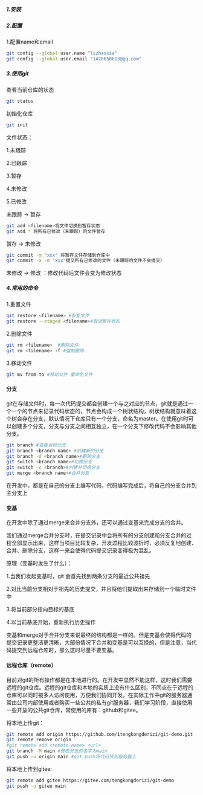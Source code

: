 ##### 1.安装

##### 2.配置

  1.配置name和email

```bash
git config --global user.name "lizhaoxia"
git config --global user.email "1426650613@qq.com"
```

##### 3.使用git

  查看当前仓库的状态

```bash
git status
```

  初始化仓库

```bash
git init
```

  文件状态：

  1.未跟踪

  2.已跟踪

  3.暂存

  4.未修改

  5.已修改

未跟踪 -> 暂存

```bash
git add <filename>将文件切换到暂存状态
git add * 将所有已修改（未跟踪）的文件暂存
```

暂存 -> 未修改

```bash
git commit -m "xxx" 将暂存文件存储到仓库中
git commit -a -m "xxx"提交所有已修改的文件（未跟踪的文件不会提交）
```

未修改 -> 修改 ：修改代码后文件会变为修改状态

##### 4.常用的命令

  1.重置文件

```bash
git restore <filename> #恢复文件
git restore --staged <filename>#取消暂存状态
```

  2.删除文件

```bash
git rm <filename>  #删除文件
git rm <filename> -f #强制删除
```

  3.移动文件

```bash
git mv from to #移动文件 重命名文件
```



#### 分支

git在存储文件时，每一次代码提交都会创建一个与之对应的节点，git就是通过一个一个的节点来记录代码状态的，节点会构成一个树状结构，树状结构就意味着这个树会存在分支，默认情况下仓库只有一个分支，命名为master。在使用git时可以创建多个分支，分支与分支之间相互独立，在一个分支下修改代码不会影响其他分支。

```bash
git branch #查看当前分支
git branch <branch name> #创建新的分支
git branch -d <branch name>#删除分支
git switch <branch name>#切换分支
git switch -c <branch>#创建并切换分支
git merge <branch name>#合并分支
```

在开发中，都是在自己的分支上编写代码，代码编写完成后，将自己的分支合并到主分支上



#### 变基

在开发中除了通过merge来合并分支外，还可以通过变基来完成分支的合并。

我们通过merge合并分支时，在提交记录中会将所有的分支创建和分支合并的过程全部显示出来，这样当项目比较复杂，开发过程比较波折时，必须反复地创建、合并、删除分支，这样一来会使得代码提交记录变得极为混乱。

原理（变基时发生了什么）：

1.当我们发起变基时，git 会首先找到两条分支的最近公共祖先

2.对比当前分支相对于祖先的历史提交，并且将他们提取出来存储到一个临时文件中

3.将当前部分指向目标的基底

4.以当前基底开始，重新执行历史操作

变基和merge对于合并分支来说最终的结构都是一样的。但是变基会使得代码的提交记录更整洁更清晰，大部份情况下合并和变基是可以互换的，但是注意，当代码提交到远程仓库时，那么这时尽量不要变基。



#### 远程仓库（remote）

目前对git的所有操作都是在本地进行的。在开发中显然不能这样，这时我们需要远程的git仓库。远程的git仓库和本地的实质上没有什么区别，不同点在于远程的仓库可以同时被多人访问使用，方便我们协同开发。在实际工作中git的服务器通常由公司内部使用或者购买一些公共的私有git服务器，我们学习阶段，直接使用一些开放的公共git仓库，常使用的库有：github和gitee。

将本地上传git：

```bash
git remote add origin https://github.com/1tengkongderizi/git-demo.git
git remote remove origin
#git remote add <remote name> <url>
git branch -M main #修改分支的名字为main
git push -u origin main #git push将代码传到服务器上
```

将本地上传到gitee:

```bash
git remote add gitee https://gitee.com/tengkongderizi/git-demo
git push -u gitee main
```






